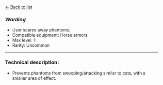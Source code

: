 [<- Back to list](index.md)

### *Warding*
- User scares away phantoms.
- Compatible equipment: Horse armors
- Max level: 1
- Rarity: Uncommon
---
### Technical description:
- Prevents phantoms from swooping/attacking similar to cats, with a smaller area of effect.
